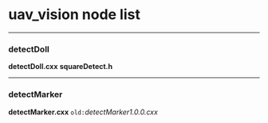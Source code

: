 #  uav_vision node list
****
### detectDoll
**detectDoll.cxx**
**squareDetect.h**
___
### detectMarker
**detectMarker.cxx**
`old:`_detectMarker1.0.0.cxx_